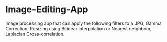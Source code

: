 # Image-Editing-App
Image processing app that can apply the following filters to a JPG; Gamma Correction, Resizing using Bilinear interpolation or Nearest neighbour, Laplacian Cross-correlation.
